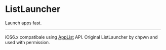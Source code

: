 ListLauncher
============

Launch apps fast.


--- 

iOS6.x compatibale using [AppList](https://github.com/rpetrich/AppList) API. Original ListLauncher by chpwn and used with permission.
